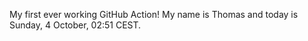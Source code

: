 My first ever working GitHub Action!
My name is Thomas and today is Sunday, 4 October, 02:51 CEST. 
